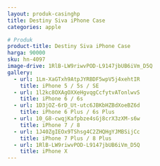 ```yaml
---
layout: produk-casinghp
title: Destiny Siva iPhone Case
categories: apple

# Produk
product-title: Destiny Siva iPhone Case
harga: 90000
sku: hn-4097
image-drive: 1RlB-LW9riwvPOD-L9147jbUB6iVm_D5Q
gallery:
  - url: 1Lm-XaGTxh9AtpJYRBDF5wpV5j4xehtIR
    title: iPhone 5 / 5s / SE
  - url: 1l2kc8OXAgOXXeHgvqgCcfytvATonlwvS
    title: iPhone 6 / 6s
  - url: 1D3jOZ-6rD_Ut-utc6JBKbHZBdXoeBZ6d
    title: iPhone 6 Plus / 6s Plus
  - url: 10_G8-cwqjKafpbze4sGj8crX3zXM-s6w
    title: iPhone 7 / 8
  - url: 1J40ZgIEOx9TShsg4C2ZHQHgYJMBSijCc
    title: iPhone 7 Plus / 8 Plus
  - url: 1RlB-LW9riwvPOD-L9147jbUB6iVm_D5Q
    title: iPhone X
---
```


